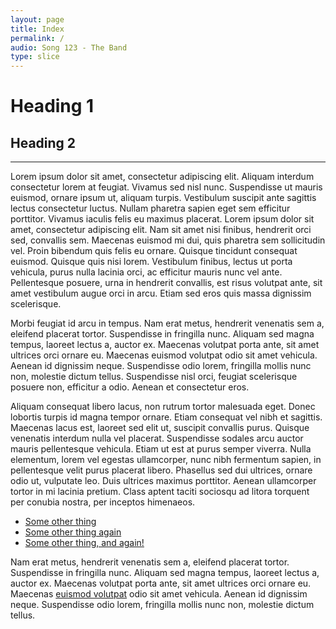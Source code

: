 ```yaml
---
layout: page
title: Index
permalink: /
audio: Song 123 - The Band
type: slice
---
```



# Heading 1

## Heading 2

---

Lorem ipsum dolor sit amet, consectetur adipiscing elit. Aliquam interdum consectetur lorem at feugiat. Vivamus sed nisl nunc. Suspendisse ut mauris euismod, ornare ipsum ut, aliquam turpis. Vestibulum suscipit ante sagittis lectus consectetur luctus. Nullam pharetra sapien eget sem efficitur porttitor. Vivamus iaculis felis eu maximus placerat. Lorem ipsum dolor sit amet, consectetur adipiscing elit. Nam sit amet nisi finibus, hendrerit orci sed, convallis sem. Maecenas euismod mi dui, quis pharetra sem sollicitudin vel. Proin bibendum quis felis eu ornare. Quisque tincidunt consequat euismod. Quisque quis nisi lorem. Vestibulum finibus, lectus ut porta vehicula, purus nulla lacinia orci, ac efficitur mauris nunc vel ante. Pellentesque posuere, urna in hendrerit convallis, est risus volutpat ante, sit amet vestibulum augue orci in arcu. Etiam sed eros quis massa dignissim scelerisque.

Morbi feugiat id arcu in tempus. Nam erat metus, hendrerit venenatis sem a, eleifend placerat tortor. Suspendisse in fringilla nunc. Aliquam sed magna tempus, laoreet lectus a, auctor ex. Maecenas volutpat porta ante, sit amet ultrices orci ornare eu. Maecenas euismod volutpat odio sit amet vehicula. Aenean id dignissim neque. Suspendisse odio lorem, fringilla mollis nunc non, molestie dictum tellus. Suspendisse nisl orci, feugiat scelerisque posuere non, efficitur a odio. Aenean et consectetur eros.

Aliquam consequat libero lacus, non rutrum tortor malesuada eget. Donec lobortis turpis id magna tempor ornare. Etiam consequat vel nibh et sagittis. Maecenas lacus est, laoreet sed elit ut, suscipit convallis purus. Quisque venenatis interdum nulla vel placerat. Suspendisse sodales arcu auctor mauris pellentesque vehicula. Etiam ut est at purus semper viverra. Nulla elementum, lorem vel egestas ullamcorper, nunc nibh fermentum sapien, in pellentesque velit purus placerat libero. Phasellus sed dui ultrices, ornare odio ut, vulputate leo. Duis ultrices maximus porttitor. Aenean ullamcorper tortor in mi lacinia pretium. Class aptent taciti sociosqu ad litora torquent per conubia nostra, per inceptos himenaeos. 

* [Some other thing](some-other-thing.md)
* [Some other thing again](some-other-thing.md)
* [Some other thing, and again!](some-other-thing.md)

Nam erat metus, hendrerit venenatis sem a, eleifend placerat tortor. Suspendisse in fringilla nunc. Aliquam sed magna tempus, laoreet lectus a, auctor ex. Maecenas volutpat porta ante, sit amet ultrices orci ornare eu. Maecenas [euismod volutpat](some-other-thing.md) odio sit amet vehicula. Aenean id dignissim neque. Suspendisse odio lorem, fringilla mollis nunc non, molestie dictum tellus.

